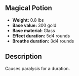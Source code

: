 ## Magical Potion
- **Weight:** 0.8 lbs
- **Base value:** 300 gold
- **Base material:** Glass
- **Effect duration:** 5d4 rounds
- **Breathe duration:** 3d4 rounds
## Description
Causes paralysis for a duration.
